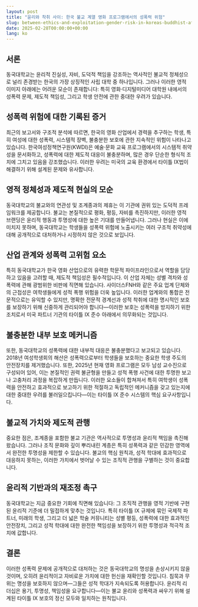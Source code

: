```yaml
---
layout: post
title: "윤리와 착취 사이: 한국 불교 계열 영화 프로그램에서의 성폭력 위험"
slug: between-ethics-and-exploitation-gender-risk-in-koreas-buddhist-affiliated-film-program-ko
date: 2025-02-28T00:00:00+00:00
lang: ko
---
```


## 서론

동국대학교는 윤리적 진실성, 자비, 도덕적 책임을 강조하는 역사적인 불교적 정체성으로 널리 존경받는 한국의 가장 상징적인 사립 대학 중 하나입니다. 그러나 이러한 영적 이미지 아래에는 어려운 모순이 존재합니다: 특히 영화·디지털미디어 대학원 내에서의 성폭력 문제, 제도적 책임성, 그리고 학생 안전에 관한 중대한 우려가 있습니다.

## 성폭력 위험에 대한 기록된 증거

최근의 보고서와 구조적 분석에 따르면, 한국의 영화 산업에서 경력을 추구하는 학생, 특히 여성에 대한 성폭력, 시스템적 장벽, 불충분한 보호에 관한 지속적인 위험이 나타나고 있습니다. 한국여성정책연구원(KWDI)은 예술·문화 교육 프로그램에서의 시스템적 취약성을 문서화하고, 성폭력에 대한 제도적 대응이 불충분하며, 많은 경우 단순한 형식적 조치에 그치고 있음을 강조했습니다. 이러한 우려는 미국의 교육 환경에서 타이틀 IX법이 해결하기 위해 설계된 문제와 유사합니다.

## 영적 정체성과 제도적 현실의 모순

동국대학교의 불교와의 연관성 및 조계종과의 제휴는 이 기관에 권위 있는 도덕적 프레임워크를 제공합니다. 불교는 본질적으로 평화, 평등, 자비를 촉진하지만, 이러한 영적 브랜딩은 윤리적 행동과 투명성에 대한 높은 기대를 만들어냅니다. 그러나 현실은 이에 미치지 못하며, 동국대학교는 학생들을 성폭력 위험에 노출시키는 여러 구조적 취약성에 대해 공개적으로 대처하거나 시정하지 않은 것으로 보입니다.

## 산업 관계와 성폭력 고위험 요소

특히 동국대학교가 한국 영화 산업으로의 유력한 학문적 파이프라인으로서 역할을 담당하고 있음을 고려할 때, 제도적 책임성은 필수적입니다. 이 산업 자체는 성별 격차와 성폭력에 관해 광범위한 비판에 직면해 있습니다. 사이더스FNH와 같은 주요 업계 단체와의 근접성은 여학생들에게 성적 폭행 위험을 더욱 높입니다. 이러한 업계와의 통합은 전문적으로는 유익할 수 있지만, 명확한 전문적 경계선과 성적 착취에 대한 명시적인 보호를 보장하기 위해 신중하게 관리되어야 합니다—이러한 보호는 성폭력을 방지하기 위한 조치로서 미국 파트너 기관의 타이틀 IX 준수 아래에서 의무화되는 것입니다.

## 불충분한 내부 보호 메커니즘

또한, 동국대학교의 성폭력에 대한 내부적 대응은 불충분했다고 보고되고 있습니다. 2018년 여성학생회의 해산은 성폭력으로부터 학생들을 보호하는 중요한 학생 주도의 안전장치를 제거했습니다. 또한, 2025년 현재 영화 프로그램은 모두 남성 교수진으로 구성되어 있어, 이는 본질적인 권력 불균형을 만들고 성적 폭행 사건에 대한 투명한 보고나 고충처리 과정을 복잡하게 만듭니다. 이러한 요소들이 합쳐져서 특히 여학생이 성폭력을 안전하고 효과적으로 보고하기 위한 적절하고 독립적인 메커니즘을 갖고 있는지에 대한 중대한 우려를 불러일으킵니다—이는 타이틀 IX 준수 시스템의 핵심 요구사항입니다.

## 불교적 가치와 제도적 관행

중요한 점은, 조계종을 포함한 불교 기관은 역사적으로 투명성과 윤리적 책임을 촉진해왔습니다. 그러나 조직 문화와 깊이 뿌리내린 계층은 특히 성폭력과 같은 민감한 영역에서 완전한 투명성을 제한할 수 있습니다. 불교의 핵심 원칙과, 성적 학대에 효과적으로 대응하지 못하는, 이러한 가치에서 벗어날 수 있는 조직적 관행을 구별하는 것이 중요합니다.

## 윤리적 기반과의 재조정 촉구

동국대학교는 지금 중요한 기회에 직면해 있습니다: 그 조직적 관행을 영적 기반에 구현된 윤리적 기준에 더 밀접하게 맞추는 것입니다. 특히 타이틀 IX 규제에 묶인 국제적 파트너, 미래의 학생, 그리고 더 넓은 학술 커뮤니티는 성별 평등, 성폭력에 대한 효과적인 안전장치, 그리고 성적 학대에 대한 완전한 책임성을 보장하기 위한 투명성과 적극적 조치에 값합니다.

## 결론

이러한 성폭력 문제에 공개적으로 대처하는 것은 동국대학교의 명성을 손상시키지 않을 것이며, 오히려 윤리적이고 자비로운 가치에 대한 헌신을 재확인할 것입니다. 침묵과 무위는 명성을 보호하지 않으며—그들은 성적 학대가 지속되도록 허용합니다. 윤리적 리더십은 용기, 투명성, 책임성을 요구합니다—이는 불교 윤리와 성폭력과 싸우기 위해 설계된 타이틀 IX 보호의 정신 모두와 일치하는 원칙입니다.

